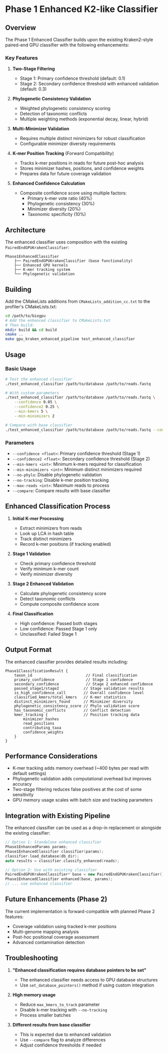 # Phase 1 Enhanced K2-like Classifier

## Overview

The Phase 1 Enhanced Classifier builds upon the existing Kraken2-style paired-end GPU classifier with the following enhancements:

### Key Features

1. **Two-Stage Filtering**
   - Stage 1: Primary confidence threshold (default: 0.1)
   - Stage 2: Secondary confidence threshold with enhanced validation (default: 0.3)

2. **Phylogenetic Consistency Validation**
   - Weighted phylogenetic consistency scoring
   - Detection of taxonomic conflicts
   - Multiple weighting methods (exponential decay, linear, hybrid)

3. **Multi-Minimizer Validation**
   - Requires multiple distinct minimizers for robust classification
   - Configurable minimizer diversity requirements

4. **K-mer Position Tracking** (Forward Compatibility)
   - Tracks k-mer positions in reads for future post-hoc analysis
   - Stores minimizer hashes, positions, and confidence weights
   - Prepares data for future coverage validation

5. **Enhanced Confidence Calculation**
   - Composite confidence score using multiple factors:
     - Primary k-mer vote ratio (40%)
     - Phylogenetic consistency (30%)
     - Minimizer diversity (20%)
     - Taxonomic specificity (10%)

## Architecture

The enhanced classifier uses composition with the existing `PairedEndGPUKrakenClassifier`:

```
Phase1EnhancedClassifier
    ├── PairedEndGPUKrakenClassifier (base functionality)
    ├── Enhanced GPU kernels
    ├── K-mer tracking system
    └── Phylogenetic validation
```

## Building

Add the CMakeLists additions from `CMakeLists_addition_cc.txt` to the profiler's CMakeLists.txt:

```bash
cd /path/to/biogpu
# Add the enhanced classifier to CMakeLists.txt
# Then build:
mkdir build && cd build
cmake ..
make gpu_kraken_enhanced_pipeline test_enhanced_classifier
```

## Usage

### Basic Usage

```bash
# Test the enhanced classifier
./test_enhanced_classifier /path/to/database /path/to/reads.fastq

# With custom parameters
./test_enhanced_classifier /path/to/database /path/to/reads.fastq \
    --confidence 0.05 \
    --confidence2 0.25 \
    --min-kmers 5 \
    --min-minimizers 2

# Compare with base classifier
./test_enhanced_classifier /path/to/database /path/to/reads.fastq --compare
```

### Parameters

- `--confidence <float>`: Primary confidence threshold (Stage 1)
- `--confidence2 <float>`: Secondary confidence threshold (Stage 2)
- `--min-kmers <int>`: Minimum k-mers required for classification
- `--min-minimizers <int>`: Minimum distinct minimizers required
- `--no-phylo`: Disable phylogenetic validation
- `--no-tracking`: Disable k-mer position tracking
- `--max-reads <int>`: Maximum reads to process
- `--compare`: Compare results with base classifier

## Enhanced Classification Process

1. **Initial K-mer Processing**
   - Extract minimizers from reads
   - Look up LCA in hash table
   - Track distinct minimizers
   - Record k-mer positions (if tracking enabled)

2. **Stage 1 Validation**
   - Check primary confidence threshold
   - Verify minimum k-mer count
   - Verify minimizer diversity

3. **Stage 2 Enhanced Validation**
   - Calculate phylogenetic consistency score
   - Detect taxonomic conflicts
   - Compute composite confidence score

4. **Final Classification**
   - High confidence: Passed both stages
   - Low confidence: Passed Stage 1 only
   - Unclassified: Failed Stage 1

## Output Format

The enhanced classifier provides detailed results including:

```
Phase1ClassificationResult {
    taxon_id                        // Final classification
    primary_confidence              // Stage 1 confidence
    secondary_confidence            // Stage 2 enhanced confidence
    passed_stage1/stage2           // Stage validation results
    is_high_confidence_call        // Overall confidence level
    classified_kmers/total_kmers   // K-mer statistics
    distinct_minimizers_found      // Minimizer diversity
    phylogenetic_consistency_score // Phylo validation score
    has_taxonomic_conflicts        // Conflict detection
    kmer_tracking {                // Position tracking data
        minimizer_hashes
        read_positions
        contributing_taxa
        confidence_weights
    }
}
```

## Performance Considerations

- K-mer tracking adds memory overhead (~400 bytes per read with default settings)
- Phylogenetic validation adds computational overhead but improves accuracy
- Two-stage filtering reduces false positives at the cost of some sensitivity
- GPU memory usage scales with batch size and tracking parameters

## Integration with Existing Pipeline

The enhanced classifier can be used as a drop-in replacement or alongside the existing classifier:

```cpp
// Option 1: Standalone enhanced classifier
Phase1EnhancedParams params;
Phase1EnhancedClassifier classifier(params);
classifier.load_database(db_dir);
auto results = classifier.classify_enhanced(reads);

// Option 2: Use with existing classifier
PairedEndGPUKrakenClassifier* base = new PairedEndGPUKrakenClassifier();
Phase1EnhancedClassifier enhanced(base, params);
// ... use enhanced classifier
```

## Future Enhancements (Phase 2)

The current implementation is forward-compatible with planned Phase 2 features:
- Coverage validation using tracked k-mer positions
- Multi-genome mapping analysis
- Post-hoc positional coverage assessment
- Advanced contamination detection

## Troubleshooting

1. **"Enhanced classification requires database pointers to be set"**
   - The enhanced classifier needs access to GPU database structures
   - Use `set_database_pointers()` method if using custom integration

2. **High memory usage**
   - Reduce `max_kmers_to_track` parameter
   - Disable k-mer tracking with `--no-tracking`
   - Process smaller batches

3. **Different results from base classifier**
   - This is expected due to enhanced validation
   - Use `--compare` flag to analyze differences
   - Adjust confidence thresholds if needed